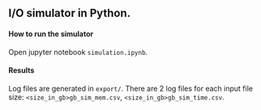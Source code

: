 ## I/O simulator in Python.

#### How to run the simulator
Open jupyter notebook `simulation.ipynb`.

#### Results
Log files are generated in `export/`. 
There are 2 log files for each input file size: `<size_in_gb>gb_sim_mem.csv`, `<size_in_gb>gb_sim_time.csv`.
